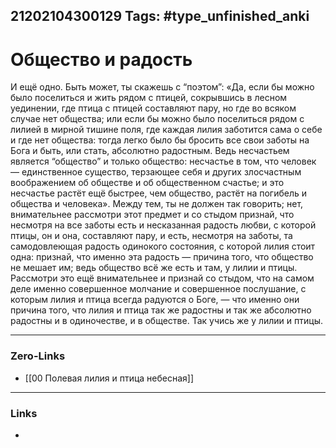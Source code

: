 21202104300129
Tags: #type_unfinished_anki
---
# Общество и радость

И ещё одно. Быть может, ты скажешь с “поэтом”: «Да, если бы можно было поселиться и жить рядом с птицей, сокрывшись в лесном уединении, где птица с птицей составляют пару, но где во всяком случае нет общества; или если бы можно было поселиться рядом с лилией в мирной тишине поля, где каждая лилия заботится сама о себе и где нет общества: тогда легко было бы бросить все свои заботы на Бога и быть, или стать, абсолютно радостным. Ведь несчастьем является “общество” и только общество: несчастье в том, что человек — единственное существо, терзающее себя и других злосчастным воображением об обществе и об общественном счастье; и это несчастье растёт ещё быстрее, чем общество, растёт на погибель и общества и человека». Между тем, ты не должен так говорить; нет, внимательнее рассмотри этот предмет и со стыдом признай, что несмотря на все заботы есть и несказанная радость любви, с которой птицы, он и она, составляют пару, и есть, несмотря на заботы, та самодовлеющая радость одинокого состояния, с которой лилия стоит одна: признай, что именно эта радость — причина того, что общество не мешает им; ведь общество всё же есть и там, у лилии и птицы. Рассмотри это ещё внимательнее и признай со стыдом, что на самом деле именно совершенное молчание и совершенное послушание, с которым лилия и птица всегда радуются о Боге, — что именно они причина того, что лилия и птица так же радостны и так же абсолютно радостны и в одиночестве, и в обществе. Так учись же у лилии и птицы.

---
### Zero-Links
- [[00 Полевая лилия и птица небесная]]
---
### Links
-